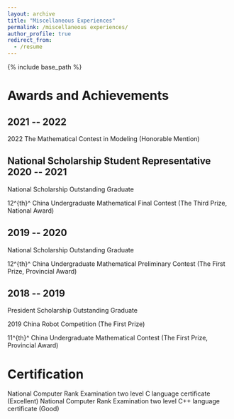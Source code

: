 ```yaml
---
layout: archive
title: "Miscellaneous Experiences"
permalink: /miscellaneous experiences/
author_profile: true
redirect_from:
  - /resume
---
```


{% include base_path %}

Awards and Achievements
======
2021 -- 2022
---
2022 The Mathematical Contest in Modeling (Honorable Mention)

National Scholarship Student Representative
2020 -- 2021
---
National Scholarship Outstanding Graduate

12^{th}^ China Undergraduate Mathematical Final Contest (The Third Prize, National Award)

2019 -- 2020
---
National Scholarship Outstanding Graduate

12^{th}^ China Undergraduate Mathematical Preliminary Contest (The First Prize, Provincial Award)

2018 -- 2019
---
President Scholarship Outstanding Graduate

2019 China Robot Competition (The First Prize)

11^{th}^ China Undergraduate Mathematical Contest (The First Prize, Provincial Award)

Certification
======
National Computer Rank Examination two level C language certificate (Excellent)
National Computer Rank Examination two level C++ language certificate (Good)
